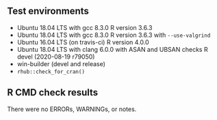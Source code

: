 ## Test environments
* Ubuntu 18.04 LTS with gcc 8.3.0
  R version 3.6.3
* Ubuntu 18.04 LTS with gcc 8.3.0
  R version 3.6.3 with `--use-valgrind`  
* Ubuntu 16.04 LTS (on travis-ci)
  R version 4.0.0
* Ubuntu 18.04 LTS with clang 6.0.0 with ASAN and 
  UBSAN checks
  R devel (2020-08-19 r79050)
* win-builder (devel and release)
* `rhub::check_for_cran()`
  
## R CMD check results
There were no ERRORs, WARNINGs, or notes.
